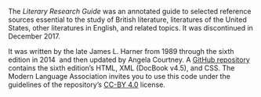 The *Literary Research Guide* was an annotated guide to selected reference sources essential to the study of British literature, literatures of the United States, other literatures in English, and related topics. It was discontinued in December 2017.

It was written by the late James L. Harner from 1989 through the sixth edition in 2014  and then updated by Angela Courtney. A [GitHub repository](https://github.com/mlaa/literary-research-guide) contains the sixth edition’s HTML, XML (DocBook v4.5), and CSS. The Modern Language Association invites you to use this code under the guidelines of the repository’s [CC-BY 4.0](https://choosealicense.com/licenses/cc-by-4.0/) license.
